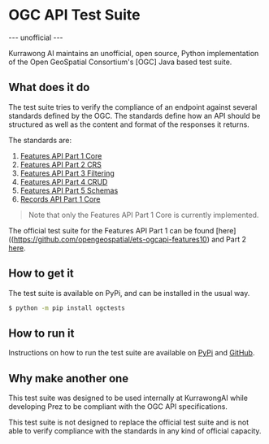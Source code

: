 # OGC API Test Suite
--- unofficial ---

Kurrawong AI maintains an unofficial, open source, Python implementation of the Open GeoSpatial Consortium's \[OGC] Java based test suite.
## What does it do
The test suite tries to verify the compliance of an endpoint against several standards defined by the OGC. The standards define how an API should be structured as well as the content and format of the responses it returns.

The standards are:

1. [Features API Part 1 Core](https://docs.ogc.org/is/17-069r3/17-069r3.html)
2. [Features API Part 2 CRS](https://docs.ogc.org/is/18-058r1/18-058r1.html)
3. [Features API Part 3 Filtering](https://docs.ogc.org/DRAFTS/19-079r1.html#_cql2_functions)
4. [Features API Part 4 CRUD](https://docs.ogc.org/DRAFTS/20-002.html)
5. [Features API Part 5 Schemas](https://docs.ogc.org/DRAFTS/23-058.html)
6. [Records API Part 1 Core](https://docs.ogc.org/DRAFTS/20-004.html)

> Note that only the Features API Part 1 Core is currently implemented.

The official test suite for the Features API Part 1 can be found [here]((https://github.com/opengeospatial/ets-ogcapi-features10) and Part 2 [here](https://github.com/opengeospatial/ets-ogcapi-features10-part2).

## How to get it
The test suite is available on PyPi, and can be installed in the usual way.

```bash
$ python -m pip install ogctests
```

## How to run it
Instructions on how to run the test suite are available on [PyPi](https://pypi.org/project/ogctests/) and [GitHub](https://github.com/Kurrawong/ogctests).

## Why make another one
This test suite was designed to be used internally at KurrawongAI while developing Prez to be compliant with the OGC API specifications.

This test suite is not designed to replace the official test suite and is not able to verify compliance with the standards in any kind of official capacity.